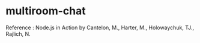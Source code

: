 # multiroom-chat

Reference :
Node.js in Action by Cantelon, M., Harter, M., Holowaychuk, TJ., Rajlich, N.
